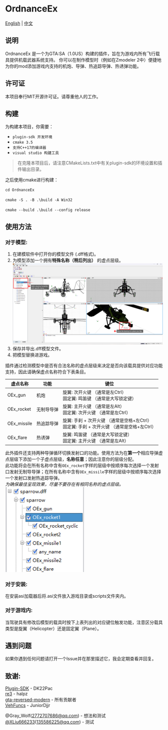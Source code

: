 # OrdnanceEx

[English](../README.md) | [中文](./README.md)

## 说明
OrdnanceEx 是一个为GTA:SA（1.0US）构建的插件，旨在为游戏内所有飞行载具提供机载武器系统支持。 你可以在制作模型时（例如在Zmodeler 2中）便捷地为你的mod添加游戏内支持的机炮、导弹、热追踪导弹、热诱弹功能。

## 许可证
本项目奉行MIT开源许可证。请尊重他人的工作。

## 构建
为构建本项目，你需要：  
- `plugin-sdk 开发环境`  
- `cmake 3.5`  
- `支持C++17的编译器`  
- `visual studio 构建工具`

> 在克隆本项目后，请注意CMakeLists.txt中有关plugin-sdk的环境设置和插件输出目录。

之后使用cmake进行构建：
``` 
cd OrdnanceEx 

cmake -S . -B .\build -A Win32

cmake --build .\build --config release
```

## 使用方法
### 对于模型:

1. 在建模软件中打开你的模型文件 (.dff格式)。
2. 为模型添加一个拥有**特殊名称（稍后列出）** 的虚点层级。
![](../docs/screenshot1.png)
3. 保存并导出.dff模型文件。
4. 把模型替换进游戏。

插件通过检测模型中是否有合法名称的虚点层级来决定是否向该载具提供对应功能支持，因此请确保虚点名称符合下表条目。

| 虚点名称 | 功能 | 键位 |
| --- | --- | --- |
| OEx_gun | 机炮 | 旋翼: 次开火键 （通常是左Ctrl）<br>固定翼: 鸣笛键 （通常是大写锁定键） |
| OEx_rocket | 无制导导弹 | 旋翼: 主开火键 （通常是左Alt）<br>固定翼: 次开火键 （通常是左Ctrl） |
| OEx_missile | 热追踪导弹 | 旋翼: 手刹 + 次开火键 （通常是空格+左Ctrl）<br>固定翼: 手刹 + 次开火键 （通常是空格+左Ctrl） |
| OEx_flare | 热诱弹 | 旋翼: 鸣笛键 （通常是大写锁定键）<br>固定翼: 主开火键 （通常是左Alt） |

此外插件还支持两种导弹循环切换发射口的功能。使用方法为在**第一个**相应导弹虚点层级下添加一个子虚点层级，**名称任意**；因此注意你的层级分配。  
此功能将会在所有名称中含有`OEx_rocket`字样的层级中按顺序每次选择一个发射口发射无制导导弹；在所有名称中含有`OEx_missile`字样的层级中按顺序每次选择一个发射口发射热追踪导弹。  
_为确保最佳呈现效果，尽量不要存在有相同名称的虚点层级。_  
![](../docs/screenshot2.png)

### 对于安装:

在安装asi加载器后将.asi文件放入游戏目录或scripts文件夹内。

### 对于游戏内:

当驾驶具有修改后模型的载具时按下上表列出的对应键位触发功能，注意区分载具类型是旋翼（Helicopter）还是固定翼（Plane）。

## 遇到问题
如果你遇到任何问题请打开一个Issue并在那里描述它，我会定期查看并回复。

## 致谢:
[Plugin-SDK](https://github.com/DK22Pac/plugin-sdk) - DK22Pac  
[re3](https://github.com/halpz/re3) - halpz  
[gta-reversed-modern](https://github.com/gta-reversed/gta-reversed-modern) - 所有贡献者  
[VehFuncs](https://github.com/JuniorDjjr/VehFuncs/) - JuniorDjjr

@Gray_Wolf(2772707686@qq.com) - 想法和测试   
[@XLiu666233](https://github.com/XLiu666233)(135586225@qq.com) - 测试